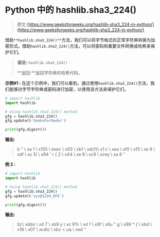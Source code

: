 # Python 中的 hashlib.sha3_224()

> 原文:[https://www.geeksforgeeks.org/hashlib-sha3_224-in-python/](https://www.geeksforgeeks.org/hashlib-sha3_224-in-python/)

借助`**hashlib.sha3_224()**`方法，我们可以将字节格式的正常字符串转换为加密形式。借助`hashlib.sha3_224()`方法，可以将密码和重要文件转换成哈希来保护它们。

> **语法:** `hashlib.sha3_224()`
> 
> **返回:**返回字符串的哈希代码。

**示例#1 :**
在这个示例中，我们可以看到，通过使用`hashlib.sha3_224()`方法，我们能够对字节字符串或密码进行加密，以使用该方法来保护它们。

```py
# import hashlib
import hashlib

# Using hashlib.sha3_224() method
gfg = hashlib.sha3_224()
gfg.update(b'GeeksForGeeks')

print(gfg.digest())
```

**输出:**

> b " \ xa 1 \ x155 \ exec \ x93 \ xb1 \ xdcf)\ x1 c \ xea \ xf0 \ xf5 \ xe 6 \ xdf \ xc 5i \ x94 ' r { 2 \ x44 \ xe 8 \ xc9 \ xcey \ xa 8 "

**例 2 :**

```py
# import hashlib
import hashlib

# Using hashlib.sha3_224() method
gfg = hashlib.sha3_224()
gfg.update(b'xyz@1234_GFG')

print(gfg.digest())
```

**输出:**

> b):\ xddo \ xd 7 \ xb9 y \ xc 9% \ xd 1 \ x9f \ x6u " g \ x89 * { \ xbd \ x18 \ x07 \ xcdic \ xbc < uq \ xed "